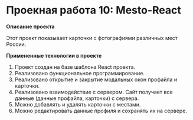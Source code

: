 # Проекная работа 10: Mesto-React

**Описание проекта**

Этот проект показывает карточки с фотографиями различных мест России.

**Примененные технологии в проекте**

1. Проект создан на базе шаблона React проекта.
2. Реализовано функциональное программирование.
3. Реализовано открытие и закрытие модальных окон профайла и карточки.
4. Реализовано взаимодействие с сервером. Сайт получает все данные (данные профайла, карточки) с сервера.
5. Можно добавлять и удалять карточки с местами.
6. Можно редактировать данные профиля и сохранять их на сервере.